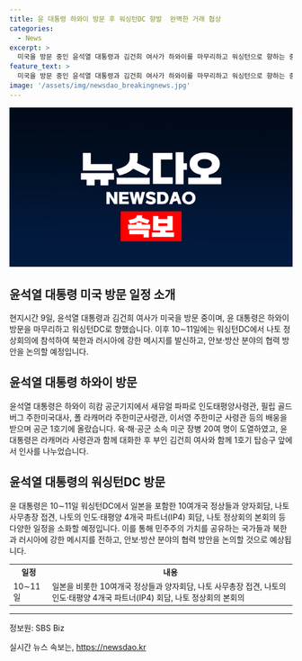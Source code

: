 ```yaml
---
title: 윤 대통령 하와이 방문 후 워싱턴DC 향발  완벽한 거래 협상
categories:
  - News
excerpt: >
  미국을 방문 중인 윤석열 대통령과 김건희 여사가 하와이를 마무리하고 워싱턴으로 향하는 중. 육·해·공군 소속 미군 장병 20여 명의 환송 인사와 함께, 나토 정상회의 참석 등 다양한 활동 예정. 북한과 러시아에 강력한 메시지 발신 및 안보·방산 분야 협력 논의할 예정으로, 주목 받을 전망. [출처: SBS Biz] (자세히 보기)
feature_text: >
  미국을 방문 중인 윤석열 대통령과 김건희 여사가 하와이를 마무리하고 워싱턴으로 향하는 중. 육·해·공군 소속 미군 장병 20여 명의 환송 인사와 함께, 나토 정상회의 참석 등 다양한 활동 예정. 북한과 러시아에 강력한 메시지 발신 및 안보·방산 분야 협력 논의할 예정으로, 주목 받을 전망. [출처: SBS Biz] (자세히 보기)
image: '/assets/img/newsdao_breakingnews.jpg'
---
```


<p><img src="/assets/img/newsdao_breakingnews.jpg" alt="firstkoreanews 속보" /></p>

<h2 data-ke-size="size26">윤석열 대통령 미국 방문 일정 소개</h2>

<p data-ke-size="size16">현지시간 9일, 윤석열 대통령과 김건희 여사가 미국을 방문 중이며, 윤 대통령은 하와이 방문을 마무리하고 워싱턴DC로 향했습니다. 이후 10∼11일에는 워싱턴DC에서 나토 정상회의에 참석하여 북한과 러시아에 강한 메시지를 발신하고, 안보·방산 분야의 협력 방안을 논의할 예정입니다.</p>

<h2 data-ke-size="size26">윤석열 대통령 하와이 방문</h2>

<p data-ke-size="size16">윤석열 대통령은 하와이 히캄 공군기지에서 새뮤얼 파파로 인도태평양사령관, 필립 골드버그 주한미국대사, 폴 라캐머라 주한미군사령관, 이서영 주한미군 사령관 등의 배웅을 받으며 공군 1호기에 올랐습니다. 육·해·공군 소속 미군 장병 20여 명이 도열하였고, 윤 대통령은 라캐머라 사령관과 함께 대화한 후 부인 김건희 여사와 함께 1호기 탑승구 앞에서 인사를 나누었습니다.</p>

<h2 data-ke-size="size26">윤석열 대통령의 워싱턴DC 방문</h2>

<p data-ke-size="size16">윤 대통령은 10∼11일 워싱턴DC에서 일본을 포함한 10여개국 정상들과 양자회담, 나토 사무총장 접견, 나토의 인도·태평양 4개국 파트너(IP4) 회담, 나토 정상회의 본회의 등 다양한 일정을 소화할 예정입니다. 이를 통해 민주주의 가치를 공유하는 국가들과 북한과 러시아에 강한 메시지를 전하고, 안보·방산 분야의 협력 방안을 논의할 것으로 예상됩니다.</p>

<table>
  <tr>
    <th>일정</th>
    <th>내용</th>
  </tr>
  <tr>
    <td>10∼11일</td>
    <td>일본을 비롯한 10여개국 정상들과 양자회담, 나토 사무총장 접견, 나토의 인도·태평양 4개국 파트너(IP4) 회담, 나토 정상회의 본회의</td>
  </tr>
</table>

<hr>

<p data-ke-size="size16">정보원: SBS Biz</p>
실시간 뉴스 속보는, <a href="https://newsdao.kr" rel="dofollow">https://newsdao.kr</a>


